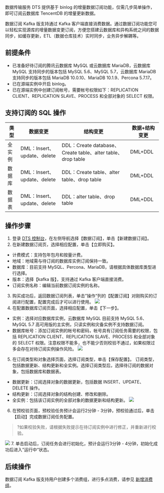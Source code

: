 数据传输服务 DTS 提供基于 binlog 的增量数据订阅功能，仅需几步简单操作，即可订阅云数据库 TencentDB 的增量更新数据。

数据订阅 Kafka 版支持通过 Kafka 客户端直接消费数据。通过数据订阅功能您可以轻松实现源库的增量数据变更订阅，方便您搭建云数据库和异构系统之间的数据同步，如缓存更新，ETL（数据仓库技术）实时同步，业务异步解耦等。

## 前提条件
- 已准备好待订阅的腾讯云数据库 MySQL 或云数据库 MariaDB，云数据库 MySQL 支持同步的版本包括 MySQL 5.6、MySQL 5.7，云数据库 MariaDB 支持同步的版本包括 MariaDB 10.0.10、MariaDB 10.1.9、Percona 5.7.17。
- 已在源端实例中开启 binlog。
- 已在源端实例中创建订阅帐号，需要帐号权限如下：REPLICATION CLIENT、REPLICATION SLAVE、PROCESS 和全部对象的 SELECT 权限。

## 支持订阅的 SQL 操作
|  类型      | 数据变更                    | 结构变更                                                    | 数据+结构变更 |
| ------ | --------------------------- | ----------------------------------------------------------- | ------------- |
| 全实例 | DML：Insert、update、delete | DDL：Create database、Create table、alter table、drop table | DML+DDL       |
| 数据库 | DML：Insert、update、delete | DDL：Create table、alter table、drop table                  | DML+DDL       |
| 数据表 | DML：Insert、update、delete | DDL：alter table、drop table                                | DML+DDL       |

## 操作步骤
1. 登录 [DTS 控制台](https://console.cloud.tencent.com/dts/dss)，在左侧导航选择【数据订阅】，单击【新建数据订阅】。
2. 在新建数据订阅页，选择相应配置，单击【立即购买】。
 - 计费模式：支持包年包月和按量计费。
 - 地域：地域需与待订阅的数据库实例订阅保持一致。
 - 数据库：目前支持 MySQL、Percona、MariaDB，请根据具体数据库类型进行选择。
 - 版本：选择【kafka 版】，支持通过 Kafka 客户端直接消费。
 - 订阅实例名称：编辑当前数据订阅实例的名称。
3. 购买成功后，返回数据订阅列表，单击”操作“列的【配置订阅】对刚购买的订阅进行配置，配置完成后才可以进行使用。
![](https://main.qcloudimg.com/raw/d45bbff5e702281fdc57984720999e6c.png)
4. 在配置数据库订阅页面，选择相应配置，单击【下一步】。
 - 实例：选择对应数据库实例，云数据库 MySQL 目前支持 MySQL 5.6、MySQL 5.7 高可用版的主实例，只读实例和灾备实例不支持数据订阅。
 - 数据库帐号：添加订阅实例的帐号和密码，帐号具有订阅任务需要的权限，包括 REPLICATION CLIENT、REPLICATION SLAVE、PROCESS 和全部对象的 SELECT 权限。注意权限不能多，也不能少否则校验不通过，如果权限过多会存在对待订阅实例操作风险。
![](https://main.qcloudimg.com/raw/5d4cb75fcadd6e33233781d09da10433.png)
5. 在订阅类型和对象选择页面，选择订阅类型，单击【保存配置】。
订阅类型，包括数据更新、结构更新和全实例。选择订阅类型后，选择待订阅的数据对象，包括数据库和数据表。
  - 数据更新：订阅选择对象的数据更新，包括数据 INSERT、UPDATE、DELETE 操作。
  - 结构更新：订阅选择对象的结构创建、修改和删除。
  - 全实例：包括该订阅实例的全部对象的数据更新和结构更新。
![](https://main.qcloudimg.com/raw/edf52681e7fc00588697d1d7ccf7328f.png)
6. 在预校验页面，预校验任务预计会运行2分钟 - 3分钟，预校验通过后，单击【启动】完成数据订阅任务配置。
>?如果校验失败，请根据失败提示在待订阅实例中进行修正，并重新进行校验。
>
![](https://main.qcloudimg.com/raw/c47a857b65b6d3244b985e01492aff9f.png)
7. 单击启动后，订阅任务会进行初始化，预计会运行3分钟 - 4分钟，初始化成功后进入”运行中“状态。

## 后续操作
数据订阅 Kafka 版支持用户创建多个消费组，进行多点消费，请参见 [新增消费组](https://cloud.tencent.com/document/product/571/52412)。
